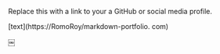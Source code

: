 Replace this with a link to your a GitHub or social media profile.

[text](https://RomoRoy/markdown-portfolio. com)

￼
